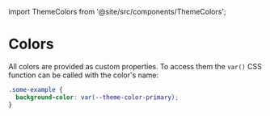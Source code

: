 import ThemeColors from '@site/src/components/ThemeColors';

# Colors

All colors are provided as custom properties.
To access them the `var()` CSS function can be called with the color's name:

```css
.some-example {
  background-color: var(--theme-color-primary);
}
```

<ThemeColors></ThemeColors>
